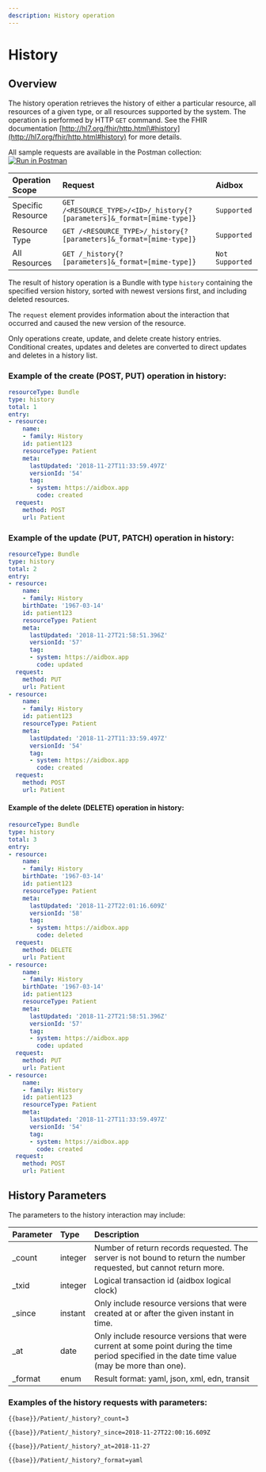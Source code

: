 ```yaml
---
description: History operation
---
```


# History

## Overview

The history operation retrieves the history of either a particular resource, all resources of a given type, or all resources supported by the system. The operation is performed by HTTP `GET` command. See the FHIR documentation [http://hl7.org/fhir/http.html\#history](http://hl7.org/fhir/http.html#history) for more details.

All sample requests are available in the Postman collection:[![Run in Postman](https://run.pstmn.io/button.svg)](https://app.getpostman.com/view-collection/81e23283893f85027f4f?referrer=https%3A%2F%2Fapp.getpostman.com%2Frun-collection%2F81e23283893f85027f4f%23%3Fenv[Aidbox.Cloud]%3DW3sia2V5IjoiYmFzZTEiLCJ2YWx1ZSI6Imh0dHBzOi8vbWVyZWRpdGguYWlkYm94LmFwcCIsImRlc2NyaXB0aW9uIjoiIiwiZW5hYmxlZCI6ZmFsc2V9LHsia2V5IjoiYmFzZSIsInZhbHVlIjoiaHR0cHM6Ly9wYXZseXNoaW5hMjAxODExMDkuYWlkYm94LmFwcCIsImRlc2NyaXB0aW9uIjoiIiwiZW5hYmxlZCI6dHJ1ZX1d&_ga=2.191880237.625263863.1543359065-654445837.1543359065)

| Operation Scope | Request | Aidbox |
| :--- | :--- | :--- |
| Specific Resource | `GET /<RESOURCE_TYPE>/<ID>/_history{?[parameters]&_format=[mime-type]}` | `Supported` |
| Resource Type | `GET /<RESOURCE_TYPE>/_history{?[parameters]&_format=[mime-type]}` | `Supported` |
| All Resources | `GET /_history{?[parameters]&_format=[mime-type]}` | `Not Supported` |

The result of history operation is a Bundle with type `history` containing the specified version history, sorted with newest versions first, and including deleted resources.

The `request` element provides information about the interaction that occurred and caused the new version of the resource.

Only operations create, update, and delete create history entries. Conditional creates, updates and deletes are converted to direct updates and deletes in a history list.

### Example of the create \(POST, PUT\) operation in history:

```yaml
resourceType: Bundle
type: history
total: 1
entry:
- resource:
    name:
    - family: History
    id: patient123
    resourceType: Patient
    meta:
      lastUpdated: '2018-11-27T11:33:59.497Z'
      versionId: '54'
      tag:
      - system: https://aidbox.app
        code: created
  request:
    method: POST
    url: Patient
```

### Example of the update \(PUT, PATCH\) operation in history:

```yaml
resourceType: Bundle
type: history
total: 2
entry:
- resource:
    name:
    - family: History
    birthDate: '1967-03-14'
    id: patient123
    resourceType: Patient
    meta:
      lastUpdated: '2018-11-27T21:58:51.396Z'
      versionId: '57'
      tag:
      - system: https://aidbox.app
        code: updated
  request:
    method: PUT
    url: Patient
- resource:
    name:
    - family: History
    id: patient123
    resourceType: Patient
    meta:
      lastUpdated: '2018-11-27T11:33:59.497Z'
      versionId: '54'
      tag:
      - system: https://aidbox.app
        code: created
  request:
    method: POST
    url: Patient
```

#### Example of the delete \(DELETE\) operation in history:

```yaml
resourceType: Bundle
type: history
total: 3
entry:
- resource:
    name:
    - family: History
    birthDate: '1967-03-14'
    id: patient123
    resourceType: Patient
    meta:
      lastUpdated: '2018-11-27T22:01:16.609Z'
      versionId: '58'
      tag:
      - system: https://aidbox.app
        code: deleted
  request:
    method: DELETE
    url: Patient
- resource:
    name:
    - family: History
    birthDate: '1967-03-14'
    id: patient123
    resourceType: Patient
    meta:
      lastUpdated: '2018-11-27T21:58:51.396Z'
      versionId: '57'
      tag:
      - system: https://aidbox.app
        code: updated
  request:
    method: PUT
    url: Patient
- resource:
    name:
    - family: History
    id: patient123
    resourceType: Patient
    meta:
      lastUpdated: '2018-11-27T11:33:59.497Z'
      versionId: '54'
      tag:
      - system: https://aidbox.app
        code: created
  request:
    method: POST
    url: Patient
```

## History Parameters

 The parameters to the history interaction may include:

| Parameter | Type | Description |
| :--- | :--- | :--- |
| \_count | integer | Number of return records requested. The server is not bound to return the number requested, but cannot return more. |
| \_txid | integer | Logical transaction id \(aidbox logical clock\) |
| \_since  | instant | Only include resource versions that were created at or after the given instant in time. |
| \_at  | date | Only include resource versions that were current at some point during the time period specified in the date time value \(may be more than one\). |
|  \_format | enum | Result format: yaml, json, xml, edn, transit |

### Examples of the history requests with parameters:

 `{{base}}/Patient/_history?_count=3`

 `{{base}}/Patient/_history?_since=2018-11-27T22:00:16.609Z`

 `{{base}}/Patient/_history?_at=2018-11-27`

 `{{base}}/Patient/_history?_format=yaml`

